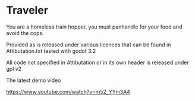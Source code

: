 # Traveler

You are a homeless train hopper, you must panhandle for your food and avoid the cops.

Provided as is released under various licences that can be found in Attibutation.txt tested with godot 3.2

All code not specified in Attibutation or in its own header is released under gpl v2

The latest demo video

https://www.youtube.com/watch?v=m52_YYni3A4
